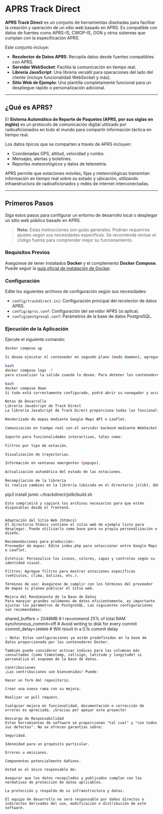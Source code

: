 # APRS Track Direct

**APRS Track Direct** es un conjunto de herramientas diseñadas para facilitar la creación y operación de un sitio web basado en APRS. Es compatible con datos de fuentes como APRS-IS, CWOP-IS, OGN y otros sistemas que cumplan con la especificación APRS.

Este conjunto incluye:

- **Recolector de Datos APRS**: Recopila datos desde fuentes compatibles con APRS.
- **Servidor WebSocket**: Facilita la comunicación en tiempo real.
- **Librería JavaScript**: Una librería versátil para operaciones del lado del cliente (incluye funcionalidad WebSocket y más).
- **Sitio Web de Ejemplo**: Una plantilla completamente funcional para un despliegue rápido o personalización adicional.

---

## ¿Qué es APRS?

El **Sistema Automático de Reporte de Paquetes (APRS, por sus siglas en inglés)** es un protocolo de comunicación digital utilizado por radioaficionados en todo el mundo para compartir información táctica en tiempo real.

Los datos típicos que se comparten a través de APRS incluyen:

- Coordenadas GPS, altitud, velocidad y rumbo.
- Mensajes, alertas y boletines.
- Reportes meteorológicos y datos de telemetría.

APRS permite que estaciones móviles, fijas y meteorológicas transmitan información en tiempo real sobre su estado y ubicación, utilizando infraestructura de radioaficionados y redes de internet interconectadas.

---

## Primeros Pasos

Siga estos pasos para configurar un entorno de desarrollo local o desplegar un sitio web público basado en APRS.

> **Nota:** Estas instrucciones son guías generales. Podrían requerirse ajustes según sus necesidades específicas. Se recomienda revisar el código fuente para comprender mejor su funcionamiento.

### Requisitos Previos

Asegúrese de tener instalados **Docker** y el complemento **Docker Compose**. Puede seguir la [guía oficial de instalación de Docker](https://docs.docker.com/engine/install/).

### Configuración

Edite los siguientes archivos de configuración según sus necesidades:

- `config/trackdirect.ini`: Configuración principal del recolector de datos APRS.
- `config/aprsc.conf`: Configuración del servidor APRS (si aplica).
- `config/postgresql.conf`: Parámetros de la base de datos PostgreSQL.

### Ejecución de la Aplicación

Ejecute el siguiente comando:

```bash
docker compose up

Si desea ejecutar el contenedor en segundo plano (modo daemon), agregue -d al comando y utilice:

bash
docker compose logs -f
para visualizar la salida cuando lo desee. Para detener los contenedores, use:

bash
docker compose down
Si todo está correctamente configurado, podrá abrir su navegador y acceder a: http://127.0.0.1.

Notas de Desarrollo
Librería JavaScript de Track Direct
La librería JavaScript de Track Direct proporciona todas las funcionalidades relacionadas con el mapa, incluyendo:

Renderizado de mapas mediante Google Maps API o Leaflet.

Comunicación en tiempo real con el servidor backend mediante WebSocket.

Soporte para funcionalidades interactivas, tales como:

Filtros por tipo de estación.

Visualización de trayectorias.

Información en ventanas emergentes (popups).

Actualización automática del estado de las estaciones.

Recompilación de la librería
Si realiza cambios en la librería (ubicada en el directorio jslib), debe reconstruirla para que los cambios se reflejen en el sitio web (htdocs). Para hacerlo:
```
pip3 install jsmin
~/trackdirect/jslib/build.sh
```
Esto comprimirá y copiará los archivos necesarios para que estén disponibles desde el frontend.


Adaptación del Sitio Web (htdocs)
El directorio htdocs contiene el sitio web de ejemplo listo para desplegar. Puede utilizarlo como base para su propia personalización o diseño.

Recomendaciones para producción:
Proveedor de mapas: Edite index.php para seleccionar entre Google Maps o Leaflet.

Estética: Personalice los íconos, colores, capas y controles según su identidad visual.

Filtros: Agregue filtros para mostrar estaciones específicas (vehículos, clima, balizas, etc.).

Términos de uso: Asegúrese de cumplir con los términos del proveedor de mapas si planea publicar el sitio web.

Mejora del Rendimiento de la Base de Datos
Para manejar grandes volúmenes de datos eficientemente, es importante ajustar los parámetros de PostgreSQL. Las siguientes configuraciones son recomendadas:
```
shared_buffers = 2048MB              # I recommend 25% of total RAM
synchronous_commit=off               # Avoid writing to disk for every commit
commit_delay=`100000`                # Will result in a 0.1s commit delay
```
💡 Nota: Estas configuraciones ya están predefinidas en la base de datos proporcionada por los contenedores Docker.

También puede considerar activar índices para las columnas más consultadas (como timestamp, callsign, latitude y longitude) si personaliza el esquema de la base de datos.

Contribuciones
¡Las contribuciones son bienvenidas! Puede:

Hacer un fork del repositorio.

Crear una nueva rama con su mejora.

Realizar un pull request.

Cualquier mejora en funcionalidad, documentación o corrección de errores es apreciada. ¡Gracias por apoyar este proyecto!

Descargo de Responsabilidad
Estas herramientas de software se proporcionan "tal cual" y "con todos sus defectos". No se ofrecen garantías sobre:

Seguridad.

Idoneidad para un propósito particular.

Errores u omisiones.

Componentes potencialmente dañinos.

Usted es el único responsable de:

Asegurar que los datos recopilados y publicados cumplan con las normativas de protección de datos aplicables.

La protección y respaldo de su infraestructura y datos.

El equipo de desarrollo no será responsable por daños directos o indirectos derivados del uso, modificación o distribución de este software.



